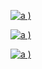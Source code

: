  [
![a](https://user-images.githubusercontent.com/52860492/62416577-35952700-b635-11e9-8eeb-78de3175926c.jpg)
)
](https://newsmania.club/?p=39)

 [
![a](https://user-images.githubusercontent.com/52860492/62416577-35952700-b635-11e9-8eeb-78de3175926c.jpg)
)
](https://newsmania.club/?p=39)

 [
![a](https://user-images.githubusercontent.com/52860492/62416577-35952700-b635-11e9-8eeb-78de3175926c.jpg)
)
](https://newsmania.club/?p=39)
